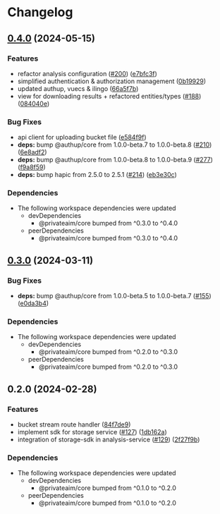 # Changelog

## [0.4.0](https://github.com/PrivateAIM/hub/compare/storage-kit-v0.3.0...storage-kit-v0.4.0) (2024-05-15)


### Features

* refactor analysis configuration ([#200](https://github.com/PrivateAIM/hub/issues/200)) ([e7bfc3f](https://github.com/PrivateAIM/hub/commit/e7bfc3f23d5b9ce6fc6d9e8d0a144fe54ea03335))
* simplified authentication & authorization management ([0b19929](https://github.com/PrivateAIM/hub/commit/0b199297766780a4c5cfcd8eda02cefb9f226958))
* updated authup, vuecs & ilingo ([66a5f7b](https://github.com/PrivateAIM/hub/commit/66a5f7ba1454fc5e432cd687a509ebf3bf4c4ab4))
* view for downloading results + refactored entities/types ([#188](https://github.com/PrivateAIM/hub/issues/188)) ([084040e](https://github.com/PrivateAIM/hub/commit/084040eec1e74b10ec40c577d5f8e3a5fcedf250))


### Bug Fixes

* api client for uploading bucket file ([e584f9f](https://github.com/PrivateAIM/hub/commit/e584f9fd6549b7f4974604d8059d88b2ed448c2b))
* **deps:** bump @authup/core from 1.0.0-beta.7 to 1.0.0-beta.8 ([#210](https://github.com/PrivateAIM/hub/issues/210)) ([6e8adf2](https://github.com/PrivateAIM/hub/commit/6e8adf2c80dba69eb66a76250e1fc1acc1bb71dd))
* **deps:** bump @authup/core from 1.0.0-beta.8 to 1.0.0-beta.9 ([#277](https://github.com/PrivateAIM/hub/issues/277)) ([f9a8f59](https://github.com/PrivateAIM/hub/commit/f9a8f59a60990f8ffe6da044c18150a56f2e196c))
* **deps:** bump hapic from 2.5.0 to 2.5.1 ([#214](https://github.com/PrivateAIM/hub/issues/214)) ([eb3e30c](https://github.com/PrivateAIM/hub/commit/eb3e30c6cf3fb81d30ef9b2c802698a5818505a2))


### Dependencies

* The following workspace dependencies were updated
  * devDependencies
    * @privateaim/core bumped from ^0.3.0 to ^0.4.0
  * peerDependencies
    * @privateaim/core bumped from ^0.3.0 to ^0.4.0

## [0.3.0](https://github.com/PrivateAIM/hub/compare/storage-kit-v0.2.0...storage-kit-v0.3.0) (2024-03-11)


### Bug Fixes

* **deps:** bump @authup/core from 1.0.0-beta.5 to 1.0.0-beta.7 ([#155](https://github.com/PrivateAIM/hub/issues/155)) ([e0da3b4](https://github.com/PrivateAIM/hub/commit/e0da3b4ccabc30e8871cd01f373f3437a0f1928a))


### Dependencies

* The following workspace dependencies were updated
  * devDependencies
    * @privateaim/core bumped from ^0.2.0 to ^0.3.0
  * peerDependencies
    * @privateaim/core bumped from ^0.2.0 to ^0.3.0

## 0.2.0 (2024-02-28)


### Features

* bucket stream route handler ([84f7de9](https://github.com/PrivateAIM/hub/commit/84f7de90d09dc7a8d95386c52b1242d0df4084dc))
* implement sdk for storage service ([#127](https://github.com/PrivateAIM/hub/issues/127)) ([1db162a](https://github.com/PrivateAIM/hub/commit/1db162aef6d2af8686bd49820f26be03f8e3dbc1))
* integration of storage-sdk in analysis-service ([#129](https://github.com/PrivateAIM/hub/issues/129)) ([2f27f9b](https://github.com/PrivateAIM/hub/commit/2f27f9ba6c533f7e6e13211365d7a0b6a73cab43))


### Dependencies

* The following workspace dependencies were updated
  * devDependencies
    * @privateaim/core bumped from ^0.1.0 to ^0.2.0
  * peerDependencies
    * @privateaim/core bumped from ^0.1.0 to ^0.2.0
